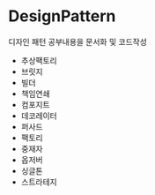 # DesignPattern
디자인 패턴 공부내용을 문서화 및 코드작성

* 추상팩토리
* 브릿지
* 빌더
* 책임연쇄
* 컴포지트
* 데코레이터
* 퍼사드
* 팩토리
* 중재자
* 옵저버
* 싱글톤
* 스트라테지
